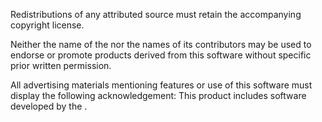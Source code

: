 
Redistributions of any attributed source must retain the accompanying copyright license.

Neither the name of the <copyright holder> nor the names of its contributors may be used to endorse or promote products derived from this software without specific prior written permission.

All advertising materials mentioning features or use of this software must display the following acknowledgement: This product includes software developed by the <copyright holder>.










































